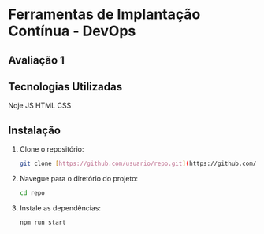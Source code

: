 # Ferramentas de Implantação Contínua - DevOps

## Avaliação 1

## Tecnologias Utilizadas

Noje JS
HTML
CSS

## Instalação

1. Clone o repositório:
   ```bash
   git clone [https://github.com/usuario/repo.git](https://github.com/LZikan/aplicacao-devops.git)

2. Navegue para o diretório do projeto:
    ```bash
    cd repo
    ```

3. Instale as dependências:
    ```bash
    npm run start
    ```



